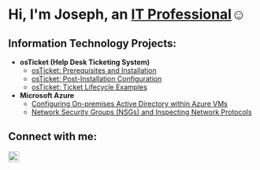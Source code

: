<h1>Hi, I'm Joseph, an <a href="https://linkedin.com/in/josephcollierit">IT Professional</a>☺</h1>

<h2> Information Technology Projects:</h2>

- <b>osTicket (Help Desk Ticketing System)</b>
  - [osTicket: Prerequisites and Installation](https://github.com/JosephCollierIT/osticket-prereqs)
  - [osTicket: Post-Installation Configuration](https://github.com/JosephCollierIT/post-install-config)
  - [osTicket: Ticket Lifecycle Examples](https://github.com/JosephCollierIT/ticket-lifecycle)
- <b>Microsoft Azure</b>
  - [Configuring On-premises Active Directory within Azure VMs](https://github.com/JosephCollierIT/configure-ad)
  - [Network Security Groups (NSGs) and Inspecting Network Protocols](https://github.com/JosephCollierIT/azure-network-protocols)

<h2>Connect with me:</h2>


[<img align="left" alt="Joseph | LinkedIn" width="22px" src="https://cdn.jsdelivr.net/npm/simple-icons@v3/icons/linkedin.svg" />][linkedin]



[linkedin]: https://linkedin.com/in/josephcollierit

